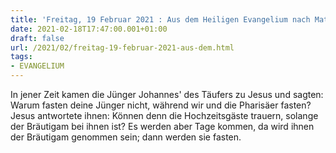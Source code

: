 ```yaml
---
title: 'Freitag, 19 Februar 2021 : Aus dem Heiligen Evangelium nach Matthäus - Mt 9,14-15.'
date: 2021-02-18T17:47:00.001+01:00
draft: false
url: /2021/02/freitag-19-februar-2021-aus-dem.html
tags: 
- EVANGELIUM
---
```


In jener Zeit kamen die Jünger Johannes' des Täufers zu Jesus und sagten: Warum fasten deine Jünger nicht, während wir und die Pharisäer fasten? Jesus antwortete ihnen: Können denn die Hochzeitsgäste trauern, solange der Bräutigam bei ihnen ist? Es werden aber Tage kommen, da wird ihnen der Bräutigam genommen sein; dann werden sie fasten.